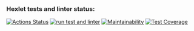 ### Hexlet tests and linter status:
[![Actions Status](https://github.com/urazgildin/frontend-project-46/workflows/hexlet-check/badge.svg)](https://github.com/urazgildin/frontend-project-46/actions)
[![run test and linter](https://github.com/urazgildin/frontend-project-46/actions/workflows/run_test_and_linter.yml/badge.svg)](https://github.com/urazgildin/frontend-project-46/actions/workflows/run_test_and_linter.yml)
[![Maintainability](https://api.codeclimate.com/v1/badges/d65e2b9bf3b9317e0d71/maintainability)](https://codeclimate.com/github/urazgildin/frontend-project-46/maintainability)
[![Test Coverage](https://api.codeclimate.com/v1/badges/d65e2b9bf3b9317e0d71/test_coverage)](https://codeclimate.com/github/urazgildin/frontend-project-46/test_coverage)
